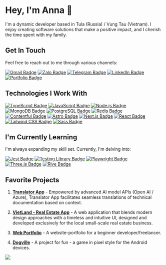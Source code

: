 # Hey, I'm Anna 👋

I'm a dynamic developer based in Tula (Russia) / Vung Tau (Vietnam). I enjoy creating software solutions that make a positive impact, and I cherish the time spent with my family.

## Get In Touch

Feel free to reach out to me through various channels:

[![Gmail Badge](https://img.shields.io/badge/Gmail-EA4335?logo=gmail&logoColor=fff&style=for-the-badge)](mailto:your.email@gmail.com)
[![Zalo Badge](https://img.shields.io/badge/Zalo-0068FF?logo=zalo&logoColor=fff&style=for-the-badge)](https://zalo.me/yourusername)
[![Telegram Badge](https://img.shields.io/badge/Telegram-26A5E4?logo=telegram&logoColor=fff&style=for-the-badge)](https://t.me/yourusername)
[![LinkedIn Badge](https://img.shields.io/badge/LinkedIn-0A66C2?logo=linkedin&logoColor=fff&style=for-the-badge)](https://www.linkedin.com/in/yourusername/)
[![Portfolio Badge](https://img.shields.io/badge/portfolio-0A0A0A?logo=dev.to&logoColor=fff&style=for-the-badge)](https://yourportfolio.com)

## Technologies I Work With

[![TypeScript Badge](https://img.shields.io/badge/TypeScript-3178C6?logo=typescript&logoColor=fff&style=for-the-badge)](https://www.typescriptlang.org/)
[![JavaScript Badge](https://img.shields.io/badge/JavaScript-F7DF1E?logo=javascript&logoColor=000&style=for-the-badge)](https://developer.mozilla.org/en-US/docs/Web/JavaScript)
[![Node.js Badge](https://img.shields.io/badge/Node.js-393?logo=nodedotjs&logoColor=fff&style=for-the-badge)](https://nodejs.org/)
[![MongoDB Badge](https://img.shields.io/badge/MongoDB-47A248?logo=mongodb&logoColor=fff&style=for-the-badge)](https://www.mongodb.com/)
[![PostgreSQL Badge](https://img.shields.io/badge/PostgreSQL-4169E1?logo=postgresql&logoColor=fff&style=for-the-badge)](https://www.postgresql.org/)
[![Redis Badge](https://img.shields.io/badge/Redis-DC382D?logo=redis&logoColor=fff&style=for-the-badge)](https://redis.io/)
[![Contentful Badge](https://img.shields.io/badge/Contentful-2478CC?logo=contentful&logoColor=fff&style=for-the-badge)](https://www.contentful.com/)
[![Astro Badge](https://img.shields.io/badge/Astro-BC52EE?logo=astro&logoColor=fff&style=for-the-badge)](https://astro.build/)
[![Next.js Badge](https://img.shields.io/badge/Next.js-000?logo=nextdotjs&logoColor=fff&style=for-the-badge)](https://nextjs.org/)
[![React Badge](https://img.shields.io/badge/React-61DAFB?logo=react&logoColor=000&style=for-the-badge)](https://reactjs.org/)
[![Tailwind CSS Badge](https://img.shields.io/badge/Tailwind%20CSS-06B6D4?logo=tailwindcss&logoColor=fff&style=for-the-badge)](https://tailwindcss.com/)
[![Sass Badge](https://img.shields.io/badge/Sass-C69?logo=sass&logoColor=fff&style=for-the-badge)](https://sass-lang.com/)

## I'm Currently Learning

I'm always expanding my skill set. Currently, I'm delving into:

[![Jest Badge](https://img.shields.io/badge/Jest-C21325?logo=jest&logoColor=fff&style=for-the-badge)](https://jestjs.io/)
[![Testing Library Badge](https://img.shields.io/badge/Testing%20Library-E33332?logo=testinglibrary&logoColor=fff&style=for-the-badge)](https://testing-library.com/)
[![Playwright Badge](https://img.shields.io/badge/Playwright-2EAD33?logo=playwright&logoColor=fff&style=for-the-badge)](https://playwright.dev/)
[![Three.js Badge](https://img.shields.io/badge/Three.js-000?logo=threedotjs&logoColor=fff&style=for-the-badge)](https://threejs.org/)
[![Rive Badge](https://img.shields.io/badge/Rive-1D1D1D?logo=rive&logoColor=fff&style=for-the-badge)](https://rive.app/)

## Favorite Projects

1. [**Translator App**](https://github.com/AnnaBurd/translator-app-ts-front) - Empowered by advanced AI model APIs (Open AI / Azure), Translator App facilitates seamless translations of technical documentation based on context.

2. [**VietLand - Real Estate App**](https://github.com/AnnaBurd/web-real-estate) - A web application that blends modern design approaches with a timeless and intuitive UI, designed and developed exclusively for the local small-scale real estate business.

3. [**Web Portfolio**](https://github.com/AnnaBurd/web-portfolio) - A website-portfolio for a beginner developer/freelancer.

4. [**Dogville**](https://github.com/AnnaBurd/dogville) - A project for fun - a game in pixel style for the Android devices.

<picture>
  <source
    srcset="https://github-readme-stats.vercel.app/api?username=AnnaBurd&show_icons=true&theme=nord"
    media="(prefers-color-scheme: dark)"
  />
  <source
    srcset="https://github-readme-stats.vercel.app/api?username=AnnaBurd&show_icons=true&theme=catppuccin_latte"
    media="(prefers-color-scheme: light), (prefers-color-scheme: no-preference)"
  />
  <img src="https://github-readme-stats.vercel.app/api?username=AnnaBurd&show_icons=true&theme=nord" />
</picture>
